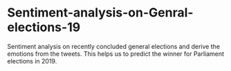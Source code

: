 # Sentiment-analysis-on-Genral-elections-19
Sentiment analysis on recently concluded general elections and derive the emotions from the tweets. This helps us to predict the winner for Parliament elections in 2019.
